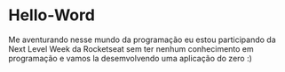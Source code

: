 # Hello-Word
Me aventurando nesse mundo da programação 
eu estou participando da Next Level Week da  Rocketseat sem ter nenhum conhecimento  em programação e vamos la desemvolvendo uma aplicação do zero :) 
